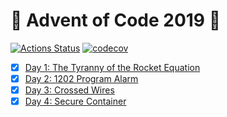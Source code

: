 # :christmas_tree: Advent of Code 2019 :christmas_tree:

[![Actions Status](https://github.com/Meemaw/aoc-2019/workflows/main/badge.svg)](https://github.com/Meemaw/aoc-2019/actions) [![codecov](https://codecov.io/gh/Meemaw/aoc-2019/branch/master/graph/badge.svg)](https://codecov.io/gh/Meemaw/aoc-2019)

- [x] [Day 1: The Tyranny of the Rocket Equation](src/day1/day1.ts)
- [x] [Day 2: 1202 Program Alarm](src/day2/day2.ts)
- [x] [Day 3: Crossed Wires](src/day3/day3.ts)
- [x] [Day 4: Secure Container](src/day4/day4.ts)
